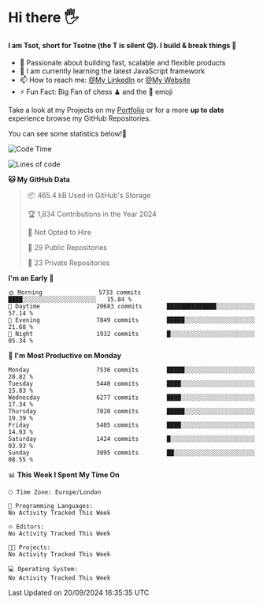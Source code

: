 # Hi there :raised_hand_with_fingers_splayed:
#### I am Tsot, short for Tsotne (the T is silent :wink:). I build & break things :space_invader:
- :telescope: Passionate about building fast, scalable and flexible products
- :seedling: I am currently learning the latest JavaScript framework 
- :mailbox: How to reach me: [@My LinkedIn](https://www.linkedin.com/in/tsotne-gvadzabia/) or [@My Website](https://tsotne.co.uk/contact)
- :zap: Fun Fact: Big Fan of chess ♟ and the 👾 emoji

Take a look at my Projects on my [Portfolio](https://tsotne.co.uk/) or for a more **up to date** experience browse my GitHub Repositories.

You can see some statistics below!:space_invader:
<!--START_SECTION:waka-->
![Code Time](http://img.shields.io/badge/Code%20Time-761%20hrs%202%20mins-blue)

![Lines of code](https://img.shields.io/badge/From%20Hello%20World%20I%27ve%20Written-12.8%20million%20lines%20of%20code-blue)

**🐱 My GitHub Data** 

> 📦 465.4 kB Used in GitHub's Storage 
 > 
> 🏆 1,834 Contributions in the Year 2024
 > 
> 🚫 Not Opted to Hire
 > 
> 📜 29 Public Repositories 
 > 
> 🔑 23 Private Repositories 
 > 
**I'm an Early 🐤** 

```text
🌞 Morning                5733 commits        ████░░░░░░░░░░░░░░░░░░░░░   15.84 % 
🌆 Daytime                20683 commits       ██████████████░░░░░░░░░░░   57.14 % 
🌃 Evening                7849 commits        █████░░░░░░░░░░░░░░░░░░░░   21.68 % 
🌙 Night                  1932 commits        █░░░░░░░░░░░░░░░░░░░░░░░░   05.34 % 
```
📅 **I'm Most Productive on Monday** 

```text
Monday                   7536 commits        █████░░░░░░░░░░░░░░░░░░░░   20.82 % 
Tuesday                  5440 commits        ████░░░░░░░░░░░░░░░░░░░░░   15.03 % 
Wednesday                6277 commits        ████░░░░░░░░░░░░░░░░░░░░░   17.34 % 
Thursday                 7020 commits        █████░░░░░░░░░░░░░░░░░░░░   19.39 % 
Friday                   5405 commits        ████░░░░░░░░░░░░░░░░░░░░░   14.93 % 
Saturday                 1424 commits        █░░░░░░░░░░░░░░░░░░░░░░░░   03.93 % 
Sunday                   3095 commits        ██░░░░░░░░░░░░░░░░░░░░░░░   08.55 % 
```


📊 **This Week I Spent My Time On** 

```text
🕑︎ Time Zone: Europe/London

💬 Programming Languages: 
No Activity Tracked This Week

🔥 Editors: 
No Activity Tracked This Week

🐱‍💻 Projects: 
No Activity Tracked This Week

💻 Operating System: 
No Activity Tracked This Week
```


 Last Updated on 20/09/2024 16:35:35 UTC
<!--END_SECTION:waka-->
